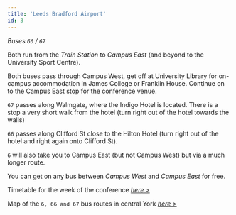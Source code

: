 ```yaml
---
title: 'Leeds Bradford Airport'
id: 3
---
```


*Buses `66` / `67`*

Both run from the *Train Station* to *Campus East* (and beyond to the University Sport Centre).

Both buses pass through Campus West, get off at University Library for on-campus accommodation in James College or Franklin House.
Continue on to the Campus East stop for the conference venue.

`67` passes along Walmgate, where the Indigo Hotel is located.  There is a stop a very short walk from the hotel (turn right out of the hotel towards the walls)

`66` passes along Clifford St close to the Hilton Hotel (turn right out of the hotel and right again onto Clifford St).

`6` will also take you to Campus East (but not Campus West) but via a much longer route.

You can get on any bus between *Campus West* and *Campus East* for free. 

Timetable for the week of the conference [*here >*](https://www.firstbus.co.uk/york/plan-journey/timetables?search=67&date=2023-08-27) 


Map of the `6, 66 and 67` bus routes in central York [*here >*](https://www.firstbus.co.uk/sites/default/files/public/maps/York%20City%20Centre%20Map%20Uni_Routes_0920_WEB_0.pdf
)
